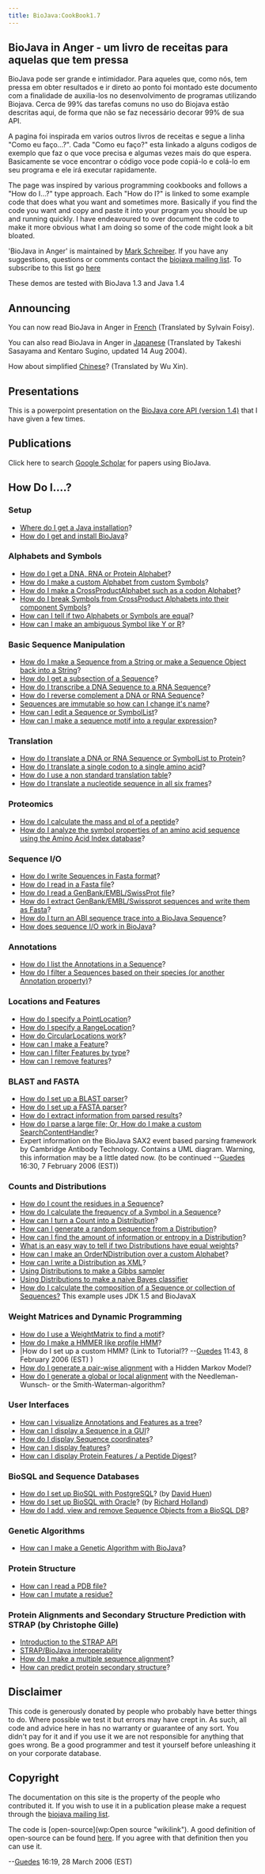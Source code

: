 ```yaml
---
title: BioJava:CookBook1.7
---
```


BioJava in Anger - um livro de receitas para aquelas que tem pressa
-------------------------------------------------------------------

BioJava pode ser grande e intimidador. Para aqueles que, como nós, tem
pressa em obter resultados e ir direto ao ponto foi montado este
documento com a finalidade de auxilia-los no desenvolvimento de
programas utilizando Biojava. Cerca de 99% das tarefas comuns no uso do
Biojava estão descritas aqui, de forma que não se faz necessário decorar
99% de sua API.

A pagina foi inspirada em varios outros livros de receitas e segue a
linha "Como eu faço...?". Cada "Como eu faço?" esta linkado a alguns
codigos de exemplo que faz o que voce precisa e algumas vezes mais do
que espera. Basicamente se voce encontrar o código voce pode copiá-lo e
colá-lo em seu programa e ele irá executar rapidamente.

The page was inspired by various programming cookbooks and follows a
"How do I...?" type approach. Each "How do I?" is linked to some example
code that does what you want and sometimes more. Basically if you find
the code you want and copy and paste it into your program you should be
up and running quickly. I have endeavoured to over document the code to
make it more obvious what I am doing so some of the code might look a
bit bloated.

'BioJava in Anger' is maintained by [Mark
Schreiber](User:Mark "wikilink"). If you have any suggestions, questions
or comments contact the [biojava mailing
list](mailto:biojava-l@biojava.org). To subscribe to this list go
[here](http://biojava.org/mailman/listinfo/biojava-l)

These demos are tested with BioJava 1.3 and Java 1.4

Announcing
----------

You can now read BioJava in Anger in
[French](Biojava:CookbookFrench "wikilink") (Translated by Sylvain
Foisy).

You can also read BioJava in Anger in
[Japanese](http://www.geocities.jp/bio_portal/bj_in_anger_ja/)
(Translated by Takeshi Sasayama and Kentaro Sugino, updated 14 Aug
2004).

How about simplified
[Chinese](http://www.cbi.pku.edu.cn/chinese/documents/PUMA/biojava/index-cn.html)?
(Translated by Wu Xin).

Presentations
-------------

This is a powerpoint presentation on the [BioJava core API (version
1.4)](http://www.biojava.org/docs/bj_in_anger/BioJavaAPI.ppt) that I
have given a few times.

Publications
------------

Click here to search [Google
Scholar](http://scholar.google.com/scholar?q=biojava) for papers using
BioJava.

How Do I....?
-------------

### Setup

-   [Where do I get a Java
    installation](http://java.sun.com/downloads/)?
-   [How do I get and install BioJava](BioJava:GetStarted "wikilink")?

### Alphabets and Symbols

-   [How do I get a DNA, RNA or Protein
    Alphabet](Biojava:Cookbook:Alphabets "wikilink")?
-   [How do I make a custom Alphabet from custom
    Symbols](Biojava:Cookbook:Alphabets:Custom "wikilink")?
-   [How do I make a CrossProductAlphabet such as a codon
    Alphabet](Biojava:Cookbook:Alphabets:CrossProduct "wikilink")?
-   [How do I break Symbols from CrossProduct Alphabets into their
    component Symbols](Biojava:Cookbook:Alphabets:Component "wikilink")?
-   [How can I tell if two Alphabets or Symbols are
    equal](Biojava:Cookbook:Alphabets:Cononical "wikilink")?
-   [How can I make an ambiguous Symbol like Y or
    R](Biojava:Cookbook:Alphabets:Ambiguous "wikilink")?

### Basic Sequence Manipulation

-   [How do I make a Sequence from a String or make a Sequence Object
    back into a String](Biojava:Cookbook:Sequence "wikilink")?
-   [How do I get a subsection of a
    Sequence](Biojava:Cookbook:Sequence:SubSequence "wikilink")?
-   [How do I transcribe a DNA Sequence to a RNA
    Sequence](Biojava:Cookbook:Sequence:Transcribe "wikilink")?
-   [How do I reverse complement a DNA or RNA
    Sequence](Biojava:Cookbook:Sequence:Reverse "wikilink")?
-   [Sequences are immutable so how can I change it's
    name](Biojava:Cookbook:Sequence:ChangeName "wikilink")?
-   [How can I edit a Sequence or
    SymbolList](Biojava:Cookbook:Sequence:Edit "wikilink")?
-   [How can I make a sequence motif into a regular
    expression](Biojava:Cookbook:Sequence:Regex "wikilink")?

### Translation

-   [How do I translate a DNA or RNA Sequence or SymbolList to
    Protein](Biojava:Cookbook:Translation "wikilink")?
-   [How do I translate a single codon to a single amino
    acid](Biojava:Cookbook:Translation:Single "wikilink")?
-   [How do I use a non standard translation
    table](Biojava:Cookbook:Translation:NonStandart "wikilink")?
-   [How do I translate a nucleotide sequence in all six
    frames](Biojava:Cookbook:Translation:SixFrames "wikilink")?

### Proteomics

-   [How do I calculate the mass and pI of a
    peptide](Biojava:Cookbook:Proteomics "wikilink")?
-   [How do I analyze the symbol properties of an amino acid sequence
    using the Amino Acid Index
    database](Biojava:Cookbook:Proteomics:AAindex "wikilink")?

### Sequence I/O

-   [How do I write Sequences in Fasta
    format](Biojava:Cookbook:SeqIO:WriteInFasta "wikilink")?
-   [How do I read in a Fasta
    file](Biojava:Cookbook:SeqIO:ReadFasta "wikilink")?
-   [How do I read a GenBank/EMBL/SwissProt
    file](Biojava:Cookbook:SeqIO:ReadGES "wikilink")?
-   [How do I extract GenBank/EMBL/Swissprot sequences and write them as
    Fasta](Biojava:Cookbook:SeqIO:GBtoFasta "wikilink")?
-   [How do I turn an ABI sequence trace into a BioJava
    Sequence](Biojava:Cookbook:SeqIO:ABItoSequence "wikilink")?
-   [How does sequence I/O work in
    BioJava](Biojava:Cookbook:SeqIO:Echo "wikilink")?

### Annotations

-   [How do I list the Annotations in a
    Sequence](BioJava:Cookbook:Annotations:List "wikilink")?
-   [How do I filter a Sequences based on their species (or another
    Annotation
    property)](BioJava:Cookbook:Annotations:Filter "wikilink")?

### Locations and Features

-   [How do I specify a
    PointLocation](BioJava:Cookbook:Locations:Point "wikilink")?
-   [How do I specify a
    RangeLocation](BioJava:Cookbook:Locations:Range "wikilink")?
-   [How do CircularLocations
    work](BioJava:Cookbook:Locations:Circular "wikilink")?
-   [How can I make a
    Feature](BioJava:Cookbook:Locations:Feature "wikilink")?
-   [How can I filter Features by
    type](BioJava:Cookbook:Locations:Filter "wikilink")?
-   [How can I remove
    features](BioJava:Cookbook:Locations:Remove "wikilink")?

### BLAST and FASTA

-   [How do I set up a BLAST
    parser](BioJava:CookBook:Blast:Parser "wikilink")?
-   [How do I set up a FASTA
    parser](BioJava:CookBook:Fasta:Parser "wikilink")?
-   [How do I extract information from parsed
    results](BioJava:CookBook:Blast:Extract "wikilink")?
-   [How do I parse a large file; Or, How do I make a custom
    SearchContentHandler](BioJava:CookBook:Blast:Echo "wikilink")?
-   Expert information on the BioJava SAX2 event based parsing framework
    by Cambridge Antibody Technology. Contains a UML diagram. Warning,
    this information may be a little dated now. (to be
    continued --[Guedes](User:Guedes "wikilink") 16:30, 7 February 2006
    (EST))

### Counts and Distributions

-   [How do I count the residues in a
    Sequence](BioJava:CookBook:Count:Residues "wikilink")?
-   [How do I calculate the frequency of a Symbol in a
    Sequence](BioJava:CookBook:Count:Frequency "wikilink")?
-   [How can I turn a Count into a
    Distribution](BioJava:CookBook:Count:ToDistrib "wikilink")?
-   [How can I generate a random sequence from a
    Distribution](BioJava:CookBook:Distribution:RandomSeqs "wikilink")?
-   [How can I find the amount of information or entropy in a
    Distribution](BioJava:CookBook:Distribution:Entropy "wikilink")?
-   [What is an easy way to tell if two Distributions have equal
    weights](BioJava:CookBook:Distribution:Emission "wikilink")?
-   [How can I make an OrderNDistribution over a custom
    Alphabet](BioJava:CookBook:Distribution:Custom "wikilink")?
-   [How can I write a Distribution as
    XML](BioJava:CookBook:Distribution:XML "wikilink")?
-   [Using Distributions to make a Gibbs
    sampler](BioJava:CookBook:Distribution:Gibbs "wikilink")
-   [Using Distributions to make a naive Bayes
    classifier](BioJava:CookBook:Distribution:Bayes "wikilink")
-   [How do I calculate the composition of a Sequence or collection of
    Sequences?](Biojava:CookBook:Distribution:Composition "wikilink")
    This example uses JDK 1.5 and BioJavaX

### Weight Matrices and Dynamic Programming

-   [How do I use a WeightMatrix to find a
    motif](BioJava:CookBook:DP:WeightMatrix "wikilink")?
-   [How do I make a HMMER like profile
    HMM](BioJava:CookBook:DP:HMM "wikilink")?
-   |How do I set up a custom HMM? (Link to
    Tutorial?? --[Guedes](User:Guedes "wikilink") 11:43, 8 February 2006
    (EST) )
-   [How do I generate a pair-wise
    alignment](BioJava:CookBook:DP:PairWise "wikilink") with a Hidden
    Markov Model?
-   [How do I generate a global or local
    alignment](BioJava:CookBook:DP:PairWise2 "wikilink") with the
    Needleman-Wunsch- or the Smith-Waterman-algorithm?

### User Interfaces

-   [How can I visualize Annotations and Features as a
    tree](BioJava:CookBook:Interfaces:ViewAsTree "wikilink")?
-   [How can I display a Sequence in a
    GUI](BioJava:CookBook:Interfaces:ViewInGUI "wikilink")?
-   [How do I display Sequence
    coordinates](BioJava:CookBook:Interfaces:Coordinates "wikilink")?
-   [How can I display
    features](BioJava:CookBook:Interfaces:Features "wikilink")?
-   [How can I display Protein Features / a Peptide
    Digest](BioJava:CookBook:Interfaces:ProteinPeptideFeatures "wikilink")?

### BioSQL and Sequence Databases

-   [How do I set up BioSQL with
    PostgreSQL](BioJava:CookBook:BioSQL:SetupPostGre "wikilink")? (by
    [David Huen](User:David "wikilink"))
-   [How do I set up BioSQL with
    Oracle](BioJava:CookBook:BioSQL:SetupOracle "wikilink")? (by
    [Richard Holland](User:Richard "wikilink"))
-   [How do I add, view and remove Sequence Objects from a BioSQL
    DB](BioJava:CookBook:BioSQL:Manage "wikilink")?

### Genetic Algorithms

-   [How can I make a Genetic Algorithm with
    BioJava](BioJava:CookBook:GA "wikilink")?

### Protein Structure

-   [How can I read a PDB file?](BioJava:CookBook:PDB:read "wikilink")
-   [How can I mutate a
    residue?](BioJava:CookBook:PDB:mutate "wikilink")

### Protein Alignments and Secondary Structure Prediction with STRAP (by Christophe Gille)

-   [Introduction to the STRAP
    API](http://www.charite.de/bioinf/strap/Scripting.html)
-   [STRAP/BioJava
    interoperability](http://www.charite.de/bioinf/strap/biojava.html)
-   [How do I make a multiple sequence
    alignment](http://www.charite.de/bioinf/strap/biojavaInAnger_SequenceAligner.html)?
-   [How can predict protein secondary
    structure](http://www.charite.de/bioinf/strap/biojavaInAnger_SecondaryStructure_Predictor.html)?

Disclaimer
----------

This code is generously donated by people who probably have better
things to do. Where possible we test it but errors may have crept in. As
such, all code and advice here in has no warranty or guarantee of any
sort. You didn't pay for it and if you use it we are not responsible for
anything that goes wrong. Be a good programmer and test it yourself
before unleashing it on your corporate database.

Copyright
---------

The documentation on this site is the property of the people who
contributed it. If you wish to use it in a publication please make a
request through the [biojava mailing
list](mailto:biojava-l@biojava.org).

The code is [open-source](wp:Open source "wikilink"). A good definition
of open-source can be found
[here](http://www.opensource.org/docs/definition_plain.php). If you
agree with that definition then you can use it.

--[Guedes](User:Guedes "wikilink") 16:19, 28 March 2006 (EST)
